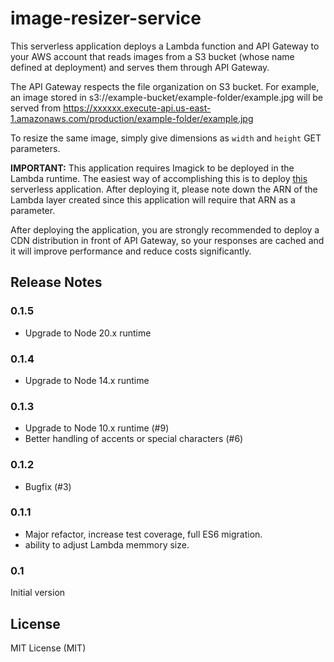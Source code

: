 # image-resizer-service

This serverless application deploys a Lambda function and API Gateway to your AWS account that reads images from a S3 bucket (whose name defined at deployment) and serves them through API Gateway.

The API Gateway respects the file organization on S3 bucket. For example, an image stored in s3://example-bucket/example-folder/example.jpg will be served from https://xxxxxx.execute-api.us-east-1.amazonaws.com/production/example-folder/example.jpg

To resize the same image, simply give dimensions as `width` and `height` GET parameters.

**IMPORTANT:** This application requires Imagick to be deployed in the Lambda runtime. The easiest way of accomplishing this is to deploy [this](https://eu-west-1.console.aws.amazon.com/lambda/home?region=eu-west-1#/create/app?applicationId=arn:aws:serverlessrepo:us-east-1:145266761615:applications/image-magick-lambda-layer) serverless application. After deploying it, please note down the ARN of the Lambda layer created since this application will require that ARN as a parameter.

After deploying the application, you are strongly recommended to deploy a CDN distribution in front of API Gateway, so your responses are cached and it will improve performance and reduce costs significantly.

## Release Notes

### 0.1.5

- Upgrade to Node 20.x runtime


### 0.1.4

- Upgrade to Node 14.x runtime

### 0.1.3

- Upgrade to Node 10.x runtime (#9)
- Better handling of accents or special characters (#6)

### 0.1.2

- Bugfix (#3)

### 0.1.1

- Major refactor, increase test coverage, full ES6 migration.
- ability to adjust Lambda memmory size.

### 0.1

Initial version

## License

MIT License (MIT)

